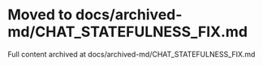 ﻿# Moved to docs/archived-md/CHAT_STATEFULNESS_FIX.md

Full content archived at docs/archived-md/CHAT_STATEFULNESS_FIX.md
